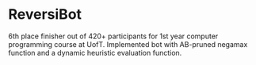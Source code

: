 # ReversiBot
6th place finisher out of 420+ participants for 1st year computer programming course at UofT. Implemented bot with AB-pruned negamax  function and a dynamic heuristic evaluation function.
